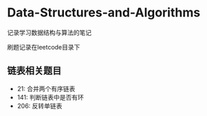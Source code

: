 # Data-Structures-and-Algorithms
记录学习数据结构与算法的笔记

刷题记录在leetcode目录下
## 链表相关题目
* 21: 合并两个有序链表
* 141: 判断链表中是否有环
* 206: 反转单链表
